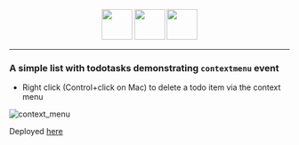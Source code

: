 <div align="center">
  <img width="55" src="https://user-images.githubusercontent.com/41551585/165620779-fed95187-7c93-4618-b00b-30a0ea1cf410.svg"/>
  <img width="55" src="https://user-images.githubusercontent.com/41551585/165620775-c34a3438-4617-4049-a56a-b4e8b91f9cba.svg"/>
  <img width="55" src="https://user-images.githubusercontent.com/41551585/165620814-7ab3b4b4-ae3a-4460-9845-a7fc8f13389b.svg"/>
</div>

<hr>

### A simple list with todotasks demonstrating `contextmenu` event

- Right click (Control+click on Mac) to delete a todo item via the context menu

![context_menu](https://user-images.githubusercontent.com/41551585/165632890-37b6aa9a-b54d-47d3-a7ca-d01fb4f2469c.gif)

Deployed [here](https://contextmenu-example.herokuapp.com/)
